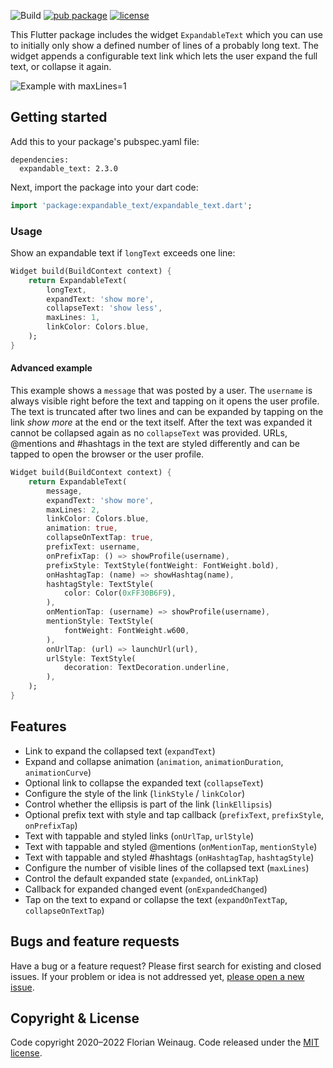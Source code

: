 ![Build](https://github.com/fweinaug/expandable_text/workflows/Build/badge.svg)
[![pub package](https://img.shields.io/pub/v/expandable_text.svg)](https://pub.dev/packages/expandable_text)
[![license](https://img.shields.io/badge/license-MIT-green)](https://github.com/fweinaug/expandable_text/blob/master/LICENSE)

This Flutter package includes the widget `ExpandableText` which you can use to initially only show a
defined number of lines of a probably long text. The widget appends a configurable text link which
lets the user expand the full text, or collapse it again.

![Example with maxLines=1](https://user-images.githubusercontent.com/17765766/118534275-531f7c00-b749-11eb-90e9-e6eb36808eec.gif)

## Getting started

Add this to your package's pubspec.yaml file:

```
dependencies:
  expandable_text: 2.3.0
```

Next, import the package into your dart code:

```dart
import 'package:expandable_text/expandable_text.dart';
```

### Usage

Show an expandable text if `longText` exceeds one line:

```dart
Widget build(BuildContext context) {
    return ExpandableText(
        longText,
        expandText: 'show more',
        collapseText: 'show less',
        maxLines: 1,
        linkColor: Colors.blue,
    );
}
```

#### Advanced example

This example shows a `message` that was posted by a user.
The `username` is always visible right before the text and tapping on it opens the user profile.
The text is truncated after two lines and can be expanded by tapping on the link *show more* at the end or the text itself.
After the text was expanded it cannot be collapsed again as no `collapseText` was provided.
URLs, @mentions and #hashtags in the text are styled differently and can be tapped to open the browser or the user profile.

```dart
Widget build(BuildContext context) {
    return ExpandableText(
        message,
        expandText: 'show more',
        maxLines: 2,
        linkColor: Colors.blue,
        animation: true,
        collapseOnTextTap: true,
        prefixText: username,
        onPrefixTap: () => showProfile(username),
        prefixStyle: TextStyle(fontWeight: FontWeight.bold),
        onHashtagTap: (name) => showHashtag(name),
        hashtagStyle: TextStyle(
            color: Color(0xFF30B6F9),
        ),
        onMentionTap: (username) => showProfile(username),
        mentionStyle: TextStyle(
            fontWeight: FontWeight.w600,
        ),
        onUrlTap: (url) => launchUrl(url),
        urlStyle: TextStyle(
            decoration: TextDecoration.underline,
        ),
    );
}
```

## Features

- Link to expand the collapsed text (`expandText`)
- Expand and collapse animation (`animation`, `animationDuration`, `animationCurve`)
- Optional link to collapse the expanded text (`collapseText`)
- Configure the style of the link (`linkStyle` / `linkColor`)
- Control whether the ellipsis is part of the link (`linkEllipsis`)
- Optional prefix text with style and tap callback (`prefixText`, `prefixStyle`, `onPrefixTap`)
- Text with tappable and styled links (`onUrlTap`, `urlStyle`)
- Text with tappable and styled @mentions (`onMentionTap`, `mentionStyle`)
- Text with tappable and styled #hashtags (`onHashtagTap`, `hashtagStyle`)
- Configure the number of visible lines of the collapsed text (`maxLines`)
- Control the default expanded state (`expanded`, `onLinkTap`)
- Callback for expanded changed event (`onExpandedChanged`)
- Tap on the text to expand or collapse the text (`expandOnTextTap`, `collapseOnTextTap`)

## Bugs and feature requests

Have a bug or a feature request? Please first search for existing and closed issues.
If your problem or idea is not addressed yet, [please open a new issue](https://github.com/fweinaug/expandable_text/issues/new).

## Copyright & License

Code copyright 2020–2022 Florian Weinaug.
Code released under the [MIT license](https://github.com/fweinaug/expandable_text/blob/master/LICENSE).
